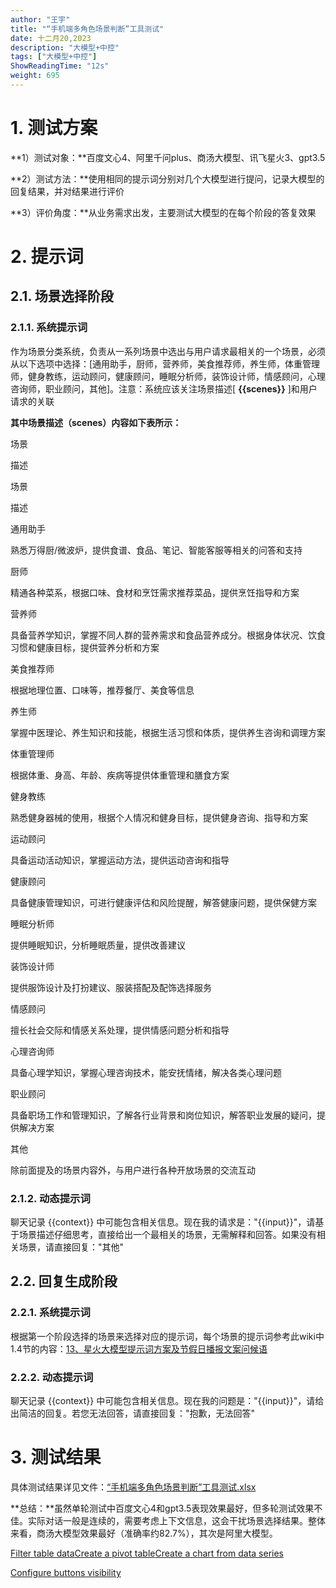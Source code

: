 ```yaml
---
author: "王宇"
title: "“手机端多角色场景判断”工具测试"
date: 十二月20,2023
description: "大模型+中控"
tags: ["大模型+中控"]
ShowReadingTime: "12s"
weight: 695
---
```

1\. 测试方案
========

**1）测试对象：**百度文心4、阿里千问plus、商汤大模型、讯飞星火3、gpt3.5

**2）测试方法：**使用相同的提示词分别对几个大模型进行提问，记录大模型的回复结果，并对结果进行评价

**3）评价角度：**从业务需求出发，主要测试大模型的在每个阶段的答复效果

2\. 提示词
=======

2.1. 场景选择阶段
-----------

### 2.1.1. **系统提示词**

作为场景分类系统，负责从一系列场景中选出与用户请求最相关的一个场景，必须从以下选项中选择：\[通用助手，厨师，营养师，美食推荐师，养生师，体重管理师，健身教练，运动顾问，健康顾问，睡眠分析师，装饰设计师，情感顾问，心理咨询师，职业顾问，其他\]。注意：系统应该关注场景描述\[ **{{scenes}}** \]和用户请求的关联

**其中场景描述（scenes）内容如下表所示：**

场景

描述

场景

描述

通用助手

熟悉万得厨/微波炉，提供食谱、食品、笔记、智能客服等相关的问答和支持

厨师

精通各种菜系，根据口味、食材和烹饪需求推荐菜品，提供烹饪指导和方案

营养师

具备营养学知识，掌握不同人群的营养需求和食品营养成分。根据身体状况、饮食习惯和健康目标，提供营养分析和方案

美食推荐师

根据地理位置、口味等，推荐餐厅、美食等信息

养生师

掌握中医理论、养生知识和技能，根据生活习惯和体质，提供养生咨询和调理方案

体重管理师

根据体重、身高、年龄、疾病等提供体重管理和膳食方案

健身教练

熟悉健身器械的使用，根据个人情况和健身目标，提供健身咨询、指导和方案

运动顾问

具备运动活动知识，掌握运动方法，提供运动咨询和指导

健康顾问

具备健康管理知识，可进行健康评估和风险提醒，解答健康问题，提供保健方案

睡眠分析师

提供睡眠知识，分析睡眠质量，提供改善建议

装饰设计师

提供服饰设计及打扮建议、服装搭配及配饰选择服务

情感顾问

擅长社会交际和情感关系处理，提供情感问题分析和指导

心理咨询师

具备心理学知识，掌握心理咨询技术，能安抚情绪，解决各类心理问题

职业顾问

具备职场工作和管理知识，了解各行业背景和岗位知识，解答职业发展的疑问，提供解决方案

其他

除前面提及的场景内容外，与用户进行各种开放场景的交流互动

### 2.1.2. **动态提示词**

聊天记录 {{context}} 中可能包含相关信息。现在我的请求是："{{input}}"，请基于场景描述仔细思考，直接给出一个最相关的场景，无需解释和回答。如果没有相关场景，请直接回复："其他"

2.2. 回复生成阶段
-----------

### 2.2.1. **系统提示词**

根据第一个阶段选择的场景来选择对应的提示词，每个场景的提示词参考此wiki中1.4节的内容：[13、星火大模型提示词方案及节假日播报文案问候语](/pages/viewpage.action?pageId=114665146)

### 2.2.2. **动态提示词**

聊天记录 {{context}} 中可能包含相关信息。现在我的问题是："{{input}}"，请给出简洁的回复。若您无法回答，请直接回复："抱歉，无法回答"

3\. 测试结果
========

具体测试结果详见文件：[“手机端多角色场景判断”工具测试.xlsx](/download/attachments/114673136/%E2%80%9C%E6%89%8B%E6%9C%BA%E7%AB%AF%E5%A4%9A%E8%A7%92%E8%89%B2%E5%9C%BA%E6%99%AF%E5%88%A4%E6%96%AD%E2%80%9D%E5%B7%A5%E5%85%B7%E6%B5%8B%E8%AF%95.xlsx?version=2&modificationDate=1703042038170&api=v2)

**总结：**虽然单轮测试中百度文心4和gpt3.5表现效果最好，但多轮测试效果不佳。实际对话一般是连续的，需要考虑上下文信息，这会干扰场景选择结果。整体来看，商汤大模型效果最好（准确率约82.7%），其次是阿里大模型。

[Filter table data](#)[Create a pivot table](#)[Create a chart from data series](#)

[Configure buttons visibility](/users/tfac-settings.action)